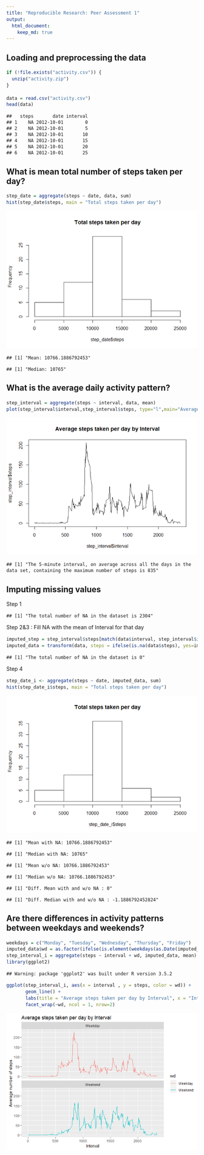 ```yaml
---
title: "Reproducible Research: Peer Assessment 1"
output: 
  html_document:
    keep_md: true
---
```



## Loading and preprocessing the data


```r
if (!file.exists("activity.csv")) {
  unzip("activity.zip")
}

data = read.csv("activity.csv")
head(data)
```

```
##   steps       date interval
## 1    NA 2012-10-01        0
## 2    NA 2012-10-01        5
## 3    NA 2012-10-01       10
## 4    NA 2012-10-01       15
## 5    NA 2012-10-01       20
## 6    NA 2012-10-01       25
```


## What is mean total number of steps taken per day?


```r
step_date = aggregate(steps ~ date, data, sum)
hist(step_date$steps, main = "Total steps taken per day")
```

![](PA1_template_files/figure-html/unnamed-chunk-2-1.png)<!-- -->


```
## [1] "Mean: 10766.1886792453"
```

```
## [1] "Median: 10765"
```

## What is the average daily activity pattern?


```r
step_interval = aggregate(steps ~ interval, data, mean)
plot(step_interval$interval,step_interval$steps, type="l",main="Average steps taken per day by Interval")
```

![](PA1_template_files/figure-html/unnamed-chunk-4-1.png)<!-- -->


```
## [1] "The 5-minute interval, on average across all the days in the data set, containing the maximum number of steps is 835"
```


## Imputing missing values
Step 1

```
## [1] "The total number of NA in the dataset is 2304"
```
Step 2&3 : Fill NA with the mean of Interval for that day

```r
imputed_step = step_interval$steps[match(data$interval, step_interval$interval)]
imputed_data = transform(data, steps = ifelse(is.na(data$steps), yes=imputed_step, no=data$steps))
```


```
## [1] "The total number of NA in the dataset is 0"
```
Step 4

```r
step_date_i <- aggregate(steps ~ date, imputed_data, sum)
hist(step_date_i$steps, main = "Total steps taken per day")
```

![](PA1_template_files/figure-html/unnamed-chunk-9-1.png)<!-- -->


```
## [1] "Mean with NA: 10766.1886792453"
```

```
## [1] "Median with NA: 10765"
```

```
## [1] "Mean w/o NA: 10766.1886792453"
```

```
## [1] "Median w/o NA: 10766.1886792453"
```

```
## [1] "Diff. Mean with and w/o NA : 0"
```

```
## [1] "Diff. Median with and w/o NA : -1.1886792452824"
```


## Are there differences in activity patterns between weekdays and weekends?


```r
weekdays = c("Monday", "Tuesday", "Wednesday", "Thursday", "Friday")
imputed_data$wd = as.factor(ifelse(is.element(weekdays(as.Date(imputed_data$date)),weekdays),"Weekday", "Weekend"))
step_interval_i = aggregate(steps ~ interval + wd, imputed_data, mean)
library(ggplot2)
```

```
## Warning: package 'ggplot2' was built under R version 3.5.2
```

```r
ggplot(step_interval_i, aes(x = interval , y = steps, color = wd)) +
       geom_line() +
       labs(title = "Average steps taken per day by Interval", x = "Interval", y = "Average number of steps") +
       facet_wrap(~wd, ncol = 1, nrow=2)
```

![](PA1_template_files/figure-html/unnamed-chunk-11-1.png)<!-- -->
